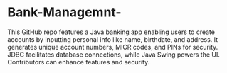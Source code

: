 # Bank-Managemnt-
This GitHub repo features a Java banking app enabling users to create accounts by inputting personal info like name, birthdate, and address. It generates unique account numbers, MICR codes, and PINs for security. JDBC facilitates database connections, while Java Swing powers the UI. Contributors can enhance features and security.
